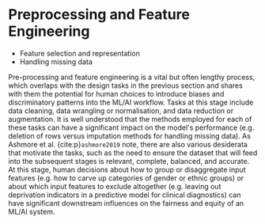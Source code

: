 # Preprocessing and Feature Engineering

- Feature selection and representation
- Handling missing data

Pre-processing and feature engineering is a vital but often lengthy process, which overlaps with the design tasks in the previous section and shares with them the potential for human choices to introduce biases and discriminatory patterns into the ML/AI workflow. Tasks at this stage include data cleaning, data wrangling or normalisation, and data reduction or augmentation. It is well understood that the methods employed for each of these tasks can have a significant impact on the model's performance (e.g. deletion of rows versus imputation methods for handling missing data). As Ashmore et al. {cite:p}`ashmore2019` note, there are also various desiderata that motivate the tasks, such as the need to ensure the dataset that will feed into the subsequent stages is relevant, complete, balanced, and accurate. At this stage, human decisions about how to group or disaggregate input features (e.g. how to carve up categories of gender or ethnic groups) or about which input features to exclude altogether (e.g. leaving out deprivation indicators in a predictive model for clinical diagnostics) can have significant downstream influences on the fairness and equity of an ML/AI system.
